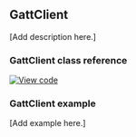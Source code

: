 ## GattClient

[Add description here.]

### GattClient class reference

[![View code](https://www.mbed.com/embed/?type=library)](https://os.mbed.com/docs/v5.8/mbed-os-api-doxy/class_gatt_client.html)

### GattClient example

[Add example here.]
